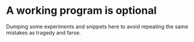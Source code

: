 # A working program is optional

Dumping some experiments and snippets here to avoid repeating the same mistakes
as tragedy and farse.
